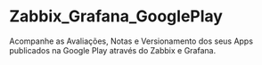 # Zabbix_Grafana_GooglePlay
Acompanhe as Avaliações, Notas e Versionamento dos seus Apps publicados na Google Play através do Zabbix e Grafana.
